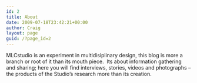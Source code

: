 ```yaml
---
id: 2
title: About
date: 2009-07-18T23:42:21+00:00
author: Craig
layout: page
guid: /?page_id=2
---
```

MLCstudio is an experiment in multidisiplinary design, this blog is more a branch or root of it than its mouth piece.  Its about information gathering and sharing; here you will find interviews, stories, videos and photographs &#8211; the products of the Studio&#8217;s research more than its creation.
